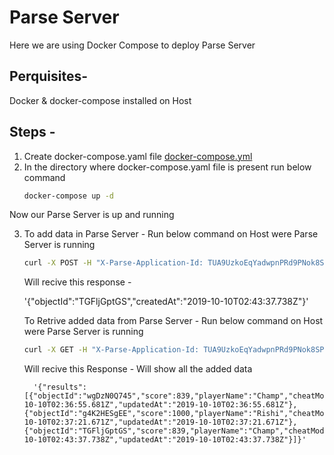 # Parse Server 

Here we are using Docker Compose to deploy Parse Server

## Perquisites- 

Docker & docker-compose installed on Host

## Steps - 

1. Create docker-compose.yaml file [docker-compose.yml](https://github.com/hrsikesa/parse-server/blob/master/docker-compose/docker-compose.yml)
2. In the directory where docker-compose.yaml file is present run below command 
   ```bash
   docker-compose up -d
   ```

Now our Parse Server is up and running 

3. To add data in Parse Server -  Run below command on Host were Parse Server is running
      ```bash
      curl -X POST -H "X-Parse-Application-Id: TUA9UzkoEqYadwpnPRd9PNok8SP2RXeTrnAhS4Ak" -H "Content-Type: application/json" -d '{"score":839,"playerName":"Champ","cheatMode":false}' http://localhost:1337/parse/classes/GameScore
      ```
      
    
   Will recive this response - 
   
   '{"objectId":"TGFljGptGS","createdAt":"2019-10-10T02:43:37.738Z"}'
    

   To Retrive added data from Parse Server -  Run below command on Host were Parse Server is running
      ```bash   
      curl -X GET -H "X-Parse-Application-Id: TUA9UzkoEqYadwpnPRd9PNok8SP2RXeTrnAhS4Ak" http://localhost:1337/parse/classes/GameScore
      ```    
   Will recive this Response -  Will show all the added data

         '{"results":[{"objectId":"wgDzN0Q745","score":839,"playerName":"Champ","cheatMode":false,"createdAt":"2019-10-10T02:36:55.681Z","updatedAt":"2019-10-10T02:36:55.681Z"},{"objectId":"g4K2HESgEE","score":1000,"playerName":"Rishi","cheatMode":false,"createdAt":"2019-10-10T02:37:21.671Z","updatedAt":"2019-10-10T02:37:21.671Z"},{"objectId":"TGFljGptGS","score":839,"playerName":"Champ","cheatMode":false,"createdAt":"2019-10-10T02:43:37.738Z","updatedAt":"2019-10-10T02:43:37.738Z"}]}'
